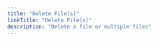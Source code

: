 ```yaml
---
title: "Delete File(s)"
linkTitle: "Delete File(s)"
description: "Delete a file or multiple files"
---
```

